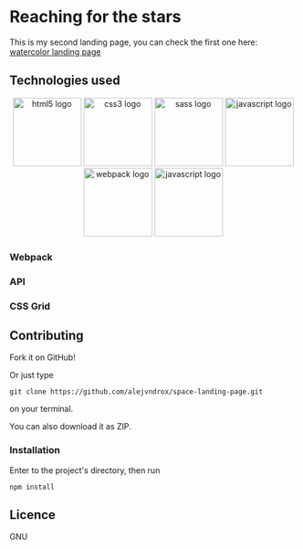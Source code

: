 # Reaching for the stars
This is my second landing page, you can check the first one here: [watercolor landing page](https://github.com/alejvndrox/landing-page-watercolor)

## Technologies used
<div align="center">
<img src="https://upload.wikimedia.org/wikipedia/commons/6/61/HTML5_logo_and_wordmark.svg" width="auto" height="120px" alt="html5 logo" />
<img src="https://upload.wikimedia.org/wikipedia/commons/3/3d/CSS.3.svg" width="auto" height="120px" alt="css3 logo" />
<img src="https://upload.wikimedia.org/wikipedia/commons/9/96/Sass_Logo_Color.svg" width="auto" height="120px" alt="sass logo" />
<img src="https://upload.wikimedia.org/wikipedia/commons/9/99/Unofficial_JavaScript_logo_2.svg" width="auto" height="120px" alt="javascript logo" />
<img src="https://github.com/webpack/media/blob/master/logo/logo-on-white-bg.svg" width="auto" height="120px" alt="webpack logo" />
<img src="https://travis-ci.com/images/logos/TravisCI-Full-Color.png" width="auto" height="120px" alt="javascript logo" />
</div>

### Webpack


### API

### CSS Grid

## Contributing

Fork it on GitHub!

Or just type
```
git clone https://github.com/alejvndrox/space-landing-page.git
```
on your terminal.

You can also download it as ZIP.

### Installation

Enter to the project's directory, then run
```
npm install
```

## Licence
GNU
